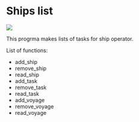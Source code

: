# Ships list
<a href="https://codeclimate.com/github/VitaliyTomchyk/shipslist/maintainability"><img src="https://api.codeclimate.com/v1/badges/8c3645ee5c849170cc62/maintainability" /></a>

This progrma makes lists of tasks for ship operator.

List of functions:
<ul>
 <li>add_ship</li>
 <li>remove_ship</li>
 <li>read_ship</li>
 <li>add_task</li>
 <li>remove_task</li>
 <li>read_task</li>
 <li>add_voyage</li>
 <li>remove_voyage</li>     
 <li>read_voyage</li>
</ul>